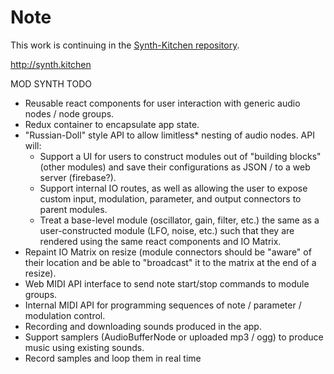 # Note
This work is continuing in the [Synth-Kitchen repository](https://github.com/spencerudnick/synth-kitchen).

http://synth.kitchen

MOD SYNTH TODO
* Reusable react components for user interaction with generic audio nodes / node groups.
* Redux container to encapsulate app state.
* "Russian-Doll" style API to allow limitless* nesting of audio nodes. API will:
  - Support a UI for users to construct modules out of "building blocks" (other modules) and save their configurations as JSON / to a web server (firebase?).
  - Support internal IO routes, as well as allowing the user to expose custom input, modulation, parameter, and output connectors to parent modules.
  - Treat a base-level module (oscillator, gain, filter, etc.) the same as a user-constructed module (LFO, noise, etc.) such that they are rendered using the same react components and IO Matrix.
* Repaint IO Matrix on resize (module connectors should be "aware" of their location and be able to "broadcast" it to the matrix at the end of a resize).
* Web MIDI API interface to send note start/stop commands to module groups.
* Internal MIDI API for programming sequences of note / parameter / modulation control.
* Recording and downloading sounds produced in the app.
* Support samplers (AudioBufferNode or uploaded mp3 / ogg) to produce music using existing sounds.
* Record samples and loop them in real time
